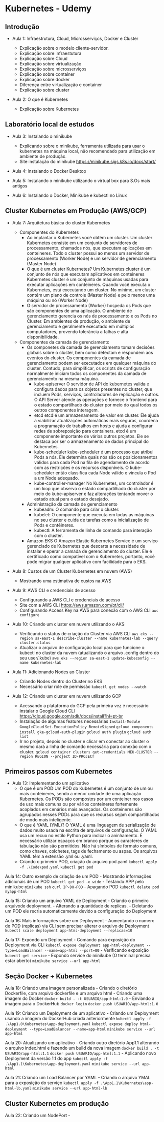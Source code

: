 # Kubernetes - Udemy

## Introdução

- Aula 1: Infraestrutura, Cloud, Microsserviços, Docker e Cluster
    - Explicação sobre o modelo cliente-servidor.
    - Explicação sobre infraestutura
    - Explicação sobre Cloud
    - Explicação sobre virtualização
    - Explicação sobre microsserviços
    - Explicação sobre container
    - Explicação sobre docker
    - Diferença entre virtualização e container
    - Explicação sobre cluster

- Aula 2: O que é Kubernetes
    - Explicação sobre Kubernetes

## Laboratório local de estudos

- Aula 3: Instalando o minikube
    - Explicando sobre o minikube, ferramenta utilizada para usar o kubernetes na máquina local, não recomendado para utilização em ambiente de produção.
    - Site instalação do minikube <https://minikube.sigs.k8s.io/docs/start/>

- Aula 4: Instalando o Docker Desktop

- Aula 5: Instalando o minikube utilizando o virtual box para S.Os mais antigos

- Aula 6: Instalando o Docker, Minikube e kubectl no Linux

## Cluster Kubernetes em Produção (AWS/GCP)

- Aula 7: Arquitetura básica do cluster Kubernetes
    - Componentes do Kubernetes
        - Ao implantar o Kubernetes você obtém um cluster.
        Um cluster Kubernetes consiste em um conjunto de servidores de processamento, chamados nós, que executam aplicações em conteineres. Todo o cluster possui ao menos um servidor de processamento (Worker Node) e um servidor de gerenciamento (Master Node)
        - O que é um cluster Kubernetes?
        Um Kubernetes cluster é um conjunto de nós que executam aplicativos em conteineres
        Kubernetes cluster é um conjunto de máquinas usadas para executar aplicações em conteineres. Quando você executa o Kubernetes, está executando um cluster.
        No mínimo, um cluster contém um plano de controle (Master Node) e pelo menos uma máquina ou nó (Worker Node)
        - O servidor de processamento (Worker) hospeda os Pods que são componentes de uma aplicação. O ambiente de gerenciamento gerencia os nós de processamento e os Pods no Cluster. Em ambientes de produção, o ambiente de gerenciamento é geralmente executado em múltiplos computadores, provendo tolerância a falhas e alta disponibilidade.
    - Componentes da camada de gerenciamento
        - Os componetes da camada de gerenciamento tomam decisões globais sobre o cluster, bem como detectam e respondem aos eventos do cluster.
        Os componentes da camada de gerenciamento podem ser executados em qualquer máquina do cluster. Contudo, para simplificar, os scripts de configuração normalmente iniciam todos os componentes da camada de gerenciamento na mesma máquina.
            - kube-apiserver
            O servidor de API do kubernetes valida e configura dados para os objetos presentes no cluster, que incluem Pods, serviços, controladores de replicação e outros. O API Server atende as operações e fornece o frontend para o estado compartilhado do cluster por meio do qual todos os outros componentes interagem.
            - etcd
            etcd é um armazenamento de valor em cluster. Ele ajuda a viabilizar atualizações automáticas mais seguras, coordena a programação de trabalhos em hosts e ajuda a configurar redes de sobreposição para containers.
            etcd é um componente importante de vários outros projetos. Ele se destaca por ser o armazenamento de dados principal do Kubernetes.
            - kube-scheduler
            kube-scheduler é um processo que atribui Pods a nós. Ele determina quais nós são os posicionamentos válidos para cada Pod na fila de agendamento de acordo com as restrições e os recursos disponíveis. O kube-scheduler então classifica cada Node válido e vincula o Pod a um Node adequado.
            - kube-controller-manager
            No Kubernetes, um controlador é um loop que observa o estado compartilhado do cluster por meio do kube-apiserver e faz alterações tentando mover o estado atual para o estado desejado.
        - Administração da camada de gerenciamento
            - kubeadm: O comando para criar o cluster.
            - kubelet: O componente que executa em todas as máquinas no seu cluster e cuida de tarefas como a inicialização de Pods e contêineres.
            - kubectl: A ferramenta de linha de comando para interação com o cluster.
        - Amazon EKS
        O Amazon Elastic Kubernetes Service é um serviço gerenciado de Kubernetes que descarta a necessidade de instalar e operar a camada de gerenciamento do cluster. Ele é certificado como compatível com o Kubernetes, portanto, você pode migrar qualquer aplicativo com facilidade para o EKS.

- Aula 8: Custos de um Cluster Kubernetes em nuvem (AWS)
    - Mostrando uma estimativa de custos na AWS

- Aula 9: AWS CLI e credenciais de acesso
    - Configurando a AWS CLI e credenciais de acesso
    - Site com a AWS CLI <https://aws.amazon.com/pt/cli/>
    - Configurando Access Key na AWS para conexão com o AWS CLI
        ```aws configure```

- Aula 10: Criando um cluster em nuvem utilizando o AKS
    - Verificando o status de criação do Cluster via AWS CLI
    ```aws eks --region sa-east-1 describe-cluster --name kubernetes-lab --query cluster.status```
    - Atualizar o arquivo de configuração local para que funcione o kubectl no cluster da nuvem (atualizando o arquivo .config dentro do seu user/.kube)
    ```aws eks --region sa-east-1 update-kubeconfig --name kubernetes-lab```

- Aula 11: Adicionando Nodes ao Cluster
    - Criando Nodes dentro do Cluster no EKS
    - Necessário criar role de permissão
    ```kubectl get nodes --watch```

- Aula 12: Criando um cluster em nuvem utilizando GCP
    - Acessando a plataforma do GCP pela primeira vez é necessário instalar o Google Cloud CLI <https://cloud.google.com/sdk/docs/install?hl=pt-br>
    - Instalação de algumas features necessárias
    ```Install-Module GoogleCloud```
    ```Set-ExecutionPolicy RemoteSigned```
    ```gcloud components install gke-gcloud-auth-plugin```
    ```gcloud auth plugin```
    ```gcloud auth list```
    - Ir no projeto, depois no cluster e clicar em conectar ao cluster o mesmo dará a linha de comando necessária para conexão com o cluster.
    ```gcloud container clusters get-credentials MEU-CLUSTER --region REGION --project ID-PROJECT```

## Primeiros passos com Kubernetes

- Aula 13: Implementando um aplicativo
    - O que é um POD
    Um POD do Kubernetes é um conjunto de um ou mais conteineres, sendo a menor unidade de uma aplicação Kubernetes. Os PODs são compostos por um conteiner nos casos de uso mais comuns ou por vários conteineres fortemente acoplados em cenários mais avançados. Os conteineres são agrupados nesses PODs para que os recursos sejam compartilhados de modo mais inteligente.
    - O que é YAML (YML)?
    O YAML é uma linguagem de serialização de dados muito usada na escrita de arquivos de configuração.
    O YAML usa um recuo no estilo Python para indicar o aninhamento. É necessário utilizar espaços em branco porque os caracteres de tabulação não são permitidos. Não há símbolos de formato comuns, como chaves, colchetes, tags de fechamento ou aspas. Os arquivos YAML têm a extensão .yml ou .yaml.
    - Criando o primeiro POD, criação do arquivo pod.yaml
    ```kubectl apply -f .\Code\pod.yaml```
    ```kubectl get pod```

Aula 14: Outro exemplo de criação de um POD
    - Mostrando informações adicionais de um POD
    ```kubectl get pod -o wide```
    - Testando APP pelo minikube
    ```minikube ssh```
    ```curl IP-DO-POD```
    - Apagando POD
    ```kubectl delete pod myapp-html```

Aula 15: Criando um arquivo YAML de Deployment
    - Criando o primeiro arquivode deployment.
    - Alterando a quantidade de replicas.
    - Deletando um POD ele recria automaticamente devido a configuração do Deployment

Aula 16: Mais informações sobre um Deployment
    - Aumentando o numero de POD (replicas) via CLI sem precisar alterar o arquivo de Deployment
    ```kubectl scale deployment app-html-deployment --replicas=10```

Aula 17: Expondo um Deployment
    - Comando para exposição do Deployment via CLI
    ```kubectl expose deployment app-html-deployment --type=LoadBalancer --name=app-html --port=80```
    - Verificando exposição
    ```kubectl get service```
    - Expondo service do minikube (O terminal precisa estar aberto)
    ```minikube service --url app-html```

## Seção Docker + Kubernetes    

Aula 18: Criando uma imagem personalizada
    - Criando o diretório Dockerfile, com arquivo dockerfile e um arquivo html
    - Criando uma imagem do Docker
    ```docker build . -t USUARIO/app-html:1.0```
    - Enviando a imagem para o DockerHub
    ```docker login```
    ```docker push USUARIO/app-html:1.0```

Aula 19: Criando um Deployment de um aplicativo
    - Criando um Deployment usando a imagem do DockerHub criada anteriormente
    ```kubectl apply -f .\App1.0\Kubernetes\app-deployment.yaml```
    ```kubectl expose deploy html-deployment --type=LoadBalancer --name=app-html```
    ```minikube service --url app-html```

Aula 20: Atualizando um aplicativo
    - Criando outro diretório App1.1 alterando o arquivo index.html e fazendo um build da nova imagem
    ```docker build . -t USUARIO/app-html:1.1```
    ```docker push USUARIO/app-html:1.1```
    - Aplicando novo Deployment da versão 1.1 do app
    ```kubectl apply -f .\App1.1\Kubernetes\app-deployment.yaml```
    ```minikube service --url app-html```

Aula 21: Criando um Load Balancer por YAML
    - Criando o arquivo YMAL para a exposição do serviço
    ```kubectl apply -f .\App1.1\Kubernetes\app-html-lb.yaml```
    ```minikube service --url app-html-lb```

## Cluster Kubernetes em produção

Aula 22: Criando um NodePort
    - 
